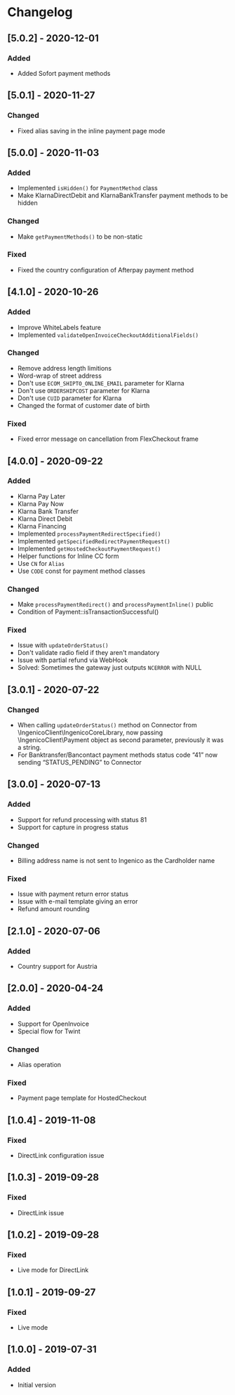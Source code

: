 # Changelog
## [5.0.2] - 2020-12-01
### Added
- Added Sofort payment methods

## [5.0.1] - 2020-11-27
### Changed
- Fixed alias saving in the inline payment page mode

## [5.0.0] - 2020-11-03

### Added
- Implemented `isHidden()` for `PaymentMethod` class
- Make KlarnaDirectDebit and KlarnaBankTransfer payment methods to be hidden

### Changed
- Make `getPaymentMethods()` to be non-static

### Fixed
- Fixed the country configuration of Afterpay payment method

## [4.1.0] - 2020-10-26
### Added
- Improve WhiteLabels feature
- Implemented `validateOpenInvoiceCheckoutAdditionalFields()`

### Changed
- Remove address length limitions
- Word-wrap of street address
- Don't use `ECOM_SHIPTO_ONLINE_EMAIL` parameter for Klarna
- Don't use `ORDERSHIPCOST` parameter for Klarna
- Don't use `CUID` parameter for Klarna
- Changed the format of customer date of birth

### Fixed
- Fixed error message on cancellation from FlexCheckout frame

## [4.0.0] - 2020-09-22
### Added
- Klarna Pay Later
- Klarna Pay Now
- Klarna Bank Transfer
- Klarna Direct Debit
- Klarna Financing
- Implemented `processPaymentRedirectSpecified()`
- Implemented `getSpecifiedRedirectPaymentRequest()`
- Implemented `getHostedCheckoutPaymentRequest()`
- Helper functions for Inline CC form
- Use `CN` for `Alias`
- Use `CODE` const for payment method classes

### Changed
- Make `processPaymentRedirect()` and `processPaymentInline()` public
- Condition of Payment::isTransactionSuccessful()

### Fixed
- Issue with `updateOrderStatus()`
- Don't validate radio field if they aren't mandatory
- Issue with partial refund via WebHook
- Solved: Sometimes the gateway just outputs `NCERROR` with NULL

## [3.0.1] - 2020-07-22
### Changed
- When calling `updateOrderStatus()` method on Connector from \IngenicoClient\IngenicoCoreLibrary, now passing \IngenicoClient\Payment object as second parameter, previously it was a string.
- For Banktransfer/Bancontact payment methods status code “41” now sending “STATUS_PENDING” to Connector

## [3.0.0] - 2020-07-13
### Added
- Support for refund processing with status 81
- Support for capture in progress status

### Changed
- Billing address name is not sent to Ingenico as the Cardholder name

### Fixed
- Issue with payment return error status
- Issue with e-mail template giving an error
- Refund amount rounding


## [2.1.0] - 2020-07-06
### Added
- Country support for Austria

## [2.0.0] - 2020-04-24
### Added
- Support for OpenInvoice
- Special flow for Twint

### Changed
- Alias operation

### Fixed
-  Payment page template for HostedCheckout

## [1.0.4] - 2019-11-08
### Fixed
- DirectLink configuration issue

## [1.0.3] - 2019-09-28
### Fixed
- DirectLink issue

## [1.0.2] - 2019-09-28
### Fixed
- Live mode for DirectLink

## [1.0.1] - 2019-09-27
### Fixed
- Live mode

## [1.0.0] - 2019-07-31
### Added
- Initial version
